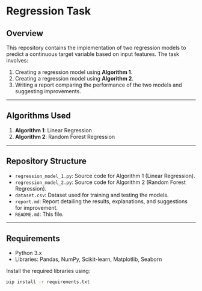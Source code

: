# Regression Task

## Overview
This repository contains the implementation of two regression models to predict a continuous target variable based on input features. The task involves:
1. Creating a regression model using **Algorithm 1**.
2. Creating a regression model using **Algorithm 2**.
3. Writing a report comparing the performance of the two models and suggesting improvements.

---

## Algorithms Used
1. **Algorithm 1**: Linear Regression
2. **Algorithm 2**: Random Forest Regression

---

## Repository Structure
- `regression_model_1.py`: Source code for Algorithm 1 (Linear Regression).
- `regression_model_2.py`: Source code for Algorithm 2 (Random Forest Regression).
- `dataset.csv`: Dataset used for training and testing the models.
- `report.md`: Report detailing the results, explanations, and suggestions for improvement.
- `README.md`: This file.

---

## Requirements
- Python 3.x
- Libraries: Pandas, NumPy, Scikit-learn, Matplotlib, Seaborn

Install the required libraries using:
```bash
pip install -r requirements.txt